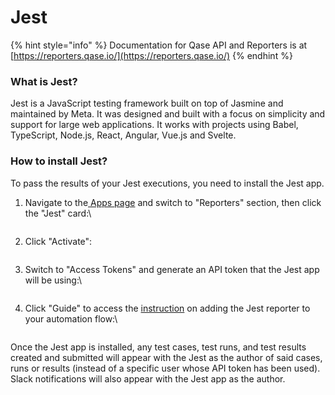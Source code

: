 # Jest

{% hint style="info" %}
Documentation for Qase API and Reporters is at [https://reporters.qase.io/](https://reporters.qase.io/)
{% endhint %}

### What is Jest?

Jest is a JavaScript testing framework built on top of Jasmine and maintained by Meta. It was designed and built with a focus on simplicity and support for large web applications. It works with projects using Babel, TypeScript, Node.js, React, Angular, Vue.js and Svelte.

### How to install Jest?

To pass the results of your Jest executions, you need to install the Jest app.

1.  Navigate to the[ Apps page](https://app.qase.io/apps) and switch to "Reporters" section, then click the "Jest" card:\


    <figure><img src="https://downloads.intercomcdn.com/i/o/657784612/c71166a3d35b219f9a0bc17d/image.png" alt=""><figcaption></figcaption></figure>
2.  Click "Activate":



    <figure><img src="https://downloads.intercomcdn.com/i/o/657773382/d1bfaef2bce3fd0433a1af96/image.png" alt=""><figcaption></figcaption></figure>
3.  Switch to "Access Tokens" and generate an API token that the Jest app will be using:\


    <figure><img src="https://qase.intercom-attachments-7.com/i/o/657773523/dd353140c14e6583dbb8d3d7/qzKl6SlQizVKxBKQYXqumgF_NTeZ4noIY3CBrnnyt9NAsExpszORPNOYCPhfpMr1omZ2HjnlzZwbvokCKkE38qLJoT_1eaAuGYJ80BPzyHOBXEOrjHFWywHFjmg2NOVNlVGTRU59atHDdlvEyJt0a1-8wZr6_EXoGiKcUS-VB2kI5P-Kd31VFRAz4Uzl9w" alt=""><figcaption></figcaption></figure>
4.  Click "Guide" to access the [instruction](https://github.com/qase-tms/qase-javascript/tree/main/qase-jest) on adding the Jest reporter to your automation flow:\


    <figure><img src="https://downloads.intercomcdn.com/i/o/658390324/d2593fc7698699116ff9fcc8/image.png" alt=""><figcaption></figcaption></figure>

Once the Jest app is installed, any test cases, test runs, and test results created and submitted will appear with the Jest as the author of said cases, runs or results (instead of a specific user whose API token has been used). Slack notifications will also appear with the Jest app as the author.

